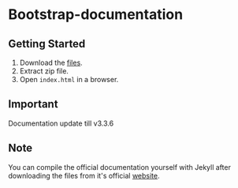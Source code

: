 # Bootstrap-documentation

## Getting Started

1. Download the [files](https://github.com/nitinprakash96).
2. Extract zip file.
3. Open `index.html` in a browser.

## Important

Documentation update till v3.3.6

## Note

You can compile the official documentation yourself with Jekyll after downloading the files from it's official [website](http://getbootstrap.com/).

